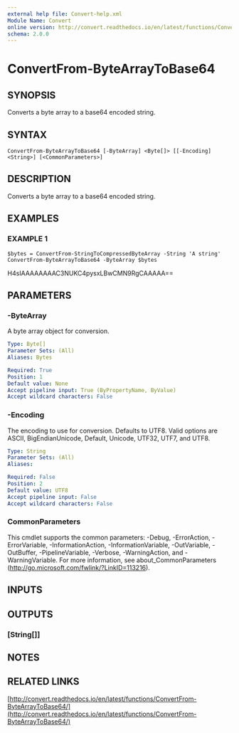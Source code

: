 ```yaml
---
external help file: Convert-help.xml
Module Name: Convert
online version: http://convert.readthedocs.io/en/latest/functions/ConvertFrom-ByteArrayToBase64/
schema: 2.0.0
---
```


# ConvertFrom-ByteArrayToBase64

## SYNOPSIS
Converts a byte array to a base64 encoded string.

## SYNTAX

```
ConvertFrom-ByteArrayToBase64 [-ByteArray] <Byte[]> [[-Encoding] <String>] [<CommonParameters>]
```

## DESCRIPTION
Converts a byte array to a base64 encoded string.

## EXAMPLES

### EXAMPLE 1
```
$bytes = ConvertFrom-StringToCompressedByteArray -String 'A string'
ConvertFrom-ByteArrayToBase64 -ByteArray $bytes
```

H4sIAAAAAAAAC3NUKC4pysxLBwCMN9RgCAAAAA==

## PARAMETERS

### -ByteArray
A byte array object for conversion.

```yaml
Type: Byte[]
Parameter Sets: (All)
Aliases: Bytes

Required: True
Position: 1
Default value: None
Accept pipeline input: True (ByPropertyName, ByValue)
Accept wildcard characters: False
```

### -Encoding
The encoding to use for conversion.
Defaults to UTF8.
Valid options are ASCII, BigEndianUnicode, Default, Unicode, UTF32, UTF7, and UTF8.

```yaml
Type: String
Parameter Sets: (All)
Aliases:

Required: False
Position: 2
Default value: UTF8
Accept pipeline input: False
Accept wildcard characters: False
```

### CommonParameters
This cmdlet supports the common parameters: -Debug, -ErrorAction, -ErrorVariable, -InformationAction, -InformationVariable, -OutVariable, -OutBuffer, -PipelineVariable, -Verbose, -WarningAction, and -WarningVariable.
For more information, see about_CommonParameters (http://go.microsoft.com/fwlink/?LinkID=113216).

## INPUTS

## OUTPUTS

### [String[]]
## NOTES

## RELATED LINKS

[http://convert.readthedocs.io/en/latest/functions/ConvertFrom-ByteArrayToBase64/](http://convert.readthedocs.io/en/latest/functions/ConvertFrom-ByteArrayToBase64/)


